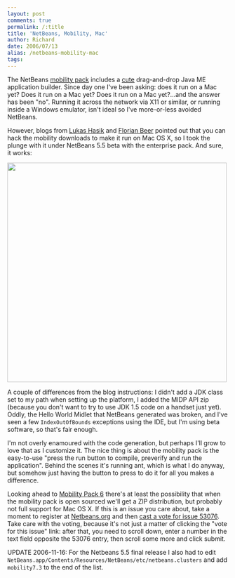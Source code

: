 ```yaml
---
layout: post
comments: true
permalink: /:title
title: 'NetBeans, Mobility, Mac'
author: Richard
date: 2006/07/13
alias: /netbeans-mobility-mac
tags:
---
```


The NetBeans [mobility pack][] includes a [cute][] drag-and-drop Java ME
application builder. Since day one I've been asking: does it run on a
Mac yet? Does it run on a Mac yet? Does it run on a Mac yet?...and the
answer has been "no". Running it across the network via X11 or similar,
or running inside a Windows emulator, isn't ideal so I've more-or-less
avoided NetBeans.

However, blogs from [Lukas Hasik][] and [Florian Beer][] pointed out
that you can hack the mobility downloads to make it run on Mac OS X, so
I took the plunge with it under NetBeans 5.5 beta with the enterprise
pack. And sure, it works:

<a href="http://d6y.trovebox.com/p/1j">
<img src="http://awesomeness.openphoto.me/custom/201207/6132b1-11219787-0-media_httpfarm3static_inncH_870x550.jpg" width="500"/>
</a>

A couple of differences from the blog instructions: I didn't add a JDK
class set to my path when setting up the platform, I added the MIDP API
zip (because you don't want to try to use JDK 1.5 code on a handset just
yet). Oddly, the Hello World Midlet that NetBeans generated was broken,
and I've seen a few `IndexOutOfBounds` exceptions using the IDE, but I'm
using beta software, so that's fair enough.

I'm not overly enamoured with the code generation, but perhaps I'll grow
to love that as I customize it. The nice thing is about the mobility
pack is the easy-to-use "press the run button to compile, preverify and
run the application". Behind the scenes it's running ant, which is what
I do anyway, but somehow just having the button to press to do it for
all you makes a difference.

Looking ahead to [Mobility Pack 6][] there's at least the possibility
that when the mobility pack is open sourced we'll get a ZIP
distribution, but probably not full support for Mac OS X. If this is an
issue you care about, take a moment to register at [Netbeans.org][] and
then [cast a vote for issue 53076][]. Take care with the voting, because
it's not just a matter of clicking the "vote for this issue" link: after
that, you need to scroll down, enter a number in the text field opposite
the 53076 entry, then scroll some more and click submit.

UPDATE 2006-11-16: For the Netbeans 5.5 final release I also had to edit
`NetBeans.app/Contents/Resources/NetBeans/etc/netbeans.clusters` and add
`mobility7.3` to the end of the list.


  [mobility pack]: http://mobility.netbeans.org/
  [cute]: http://www.netbeans.org/kb/50/quickstart-mobility.html
  [Lukas Hasik]: http://blogs.sun.com/roller/page/lukas?entry=mobility_pack_on_mac
  [Florian Beer]: http://blog.no-panic.at/2006/04/13/j2me-development-on-netbeans-50-in-mac-os-x/
  [Media\_httpfarm3static\_innch]: ./images/11219787-0-media_httpfarm3static_inncH.png.scaled500.png
  [Mobility Pack 6]: http://blogs.sun.com/roller/page/lukas?entry=what_you_look_forward_in
  [Netbeans.org]: http://www.netbeans.org/
  [cast a vote for issue 53076]: http://www.netbeans.org/issues/show_bug.cgi?id=53076
